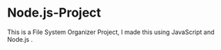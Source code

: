 # Node.js-Project
This is a File System Organizer Project, I made this using JavaScript and Node.js .
